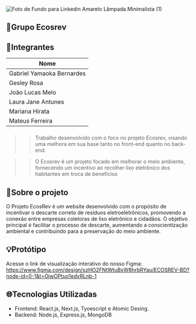 ![Foto de Fundo para Linkedin Amarelo Lâmpada Minimalista (1)](https://github.com/Ecosrev/ecosrevMongo/assets/126609101/5f7ca8a9-9032-4ae4-9ca8-96eb2b656ffb)

## 🍃Grupo Ecosrev

## 👤Integrantes

| Nome                      |
| ------------------------- |
| Gabriel Yamaoka Bernardes |
| Gesley Rosa               |
| João Lucas Melo           |
| Laura Jane Antunes        |
| Mariana Hirata            |
| Mateus Ferreira           |

###

> > Trabalho desenvolvido com o foco no projeto Ecosrev, visando uma melhora em sua base tanto no front-end quanto no back-end.

> > O Ecosrev é um projeto focado em melhorar o meio ambiente, fornecendo um incentivo ao recolher lixo eletrônico dos habitantes em troca de benefícios

###

## 📃Sobre o projeto

O Projeto EcosRev é um website desenvolvido com o propósito de incentivar o descarte correto de resíduos eletroeletrônicos, promovendo a conexão entre empresas coletoras de lixo eletrônico e cidadãos. O objetivo principal é facilitar o processo de descarte, aumentando a conscientização ambiental e contribuindo para a preservação do meio ambiente.

## 💡Protótipo

Acesse o link de visualização interativo do nosso Figma: https://www.figma.com/design/szHO2FNtWtuBxW8hrbRYau/ECOSREV-BD?node-id=0-1&t=OjwOPtuo1edvRLnb-1

## 🌐Tecnologias Utilizadas

- Frontend: React.js, Next.js, Tyoescript e Atomic Desing.
- Backend: Node.js, Express.js, MongoDB
